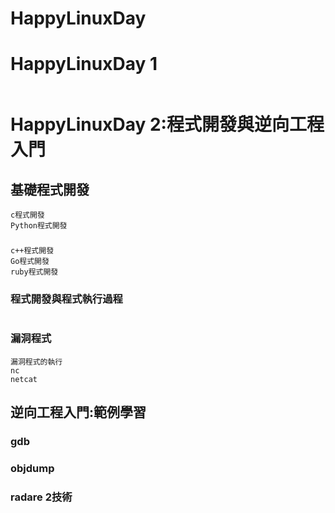 # HappyLinuxDay


# HappyLinuxDay 1
```

```

# HappyLinuxDay 2:程式開發與逆向工程入門

## 基礎程式開發
```
c程式開發
Python程式開發
```
### 
```
c++程式開發
Go程式開發
ruby程式開發
```

### 程式開發與程式執行過程
```

```

### 漏洞程式
```
漏洞程式的執行
nc 
netcat
```
## 逆向工程入門:範例學習

### gdb

### objdump

### radare 2技術
